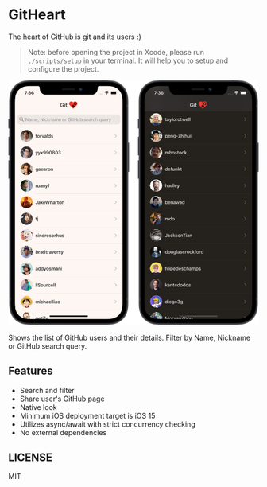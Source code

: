 # GitHeart

The heart of GitHub is git and its users :)

> Note: before opening the project in Xcode, please run `./scripts/setup` in your terminal. It will
> help you to setup and configure the project.

![Screenshots](./screenshots.png)

Shows the list of GitHub users and their details. Filter by Name, Nickname or GitHub search query.

## Features

- Search and filter
- Share user's GitHub page
- Native look
- Minimum iOS deployment target is iOS 15
- Utilizes async/await with strict concurrency checking
- No external dependencies

## LICENSE

MIT


